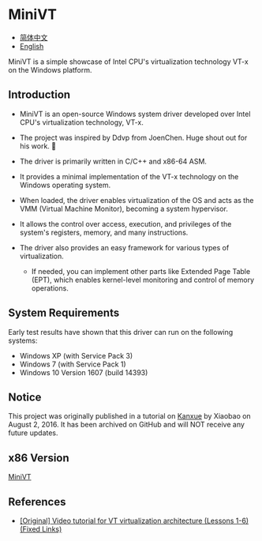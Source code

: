 # MiniVT

- [简体中文](./docs/README_CHN.md)
- [English](README.md)

MiniVT is a simple showcase of Intel CPU's virtualization technology VT-x on the Windows platform.

## Introduction

- MiniVT is an open-source Windows system driver developed over Intel CPU's virtualization technology, VT-x.
- The project was inspired by Ddvp from JoenChen. Huge shout out for his work. 👏
- The driver is primarily written in C/C++ and x86-64 ASM.
- It provides a minimal implementation of the VT-x technology on the Windows operating system.
- When loaded, the driver enables virtualization of the OS and acts as the VMM (Virtual Machine Monitor), becoming a system hypervisor.
- It allows the control over access, execution, and privileges of the system's registers, memory, and many instructions.

- The driver also provides an easy framework for various types of virtualization.
  - If needed, you can implement other parts like Extended Page Table (EPT), which enables kernel-level monitoring and control of memory operations.

## System Requirements

Early test results have shown that this driver can run on the following systems:

- Windows XP (with Service Pack 3)
- Windows 7 (with Service Pack 1)
- Windows 10 Version 1607 (build 14393)

## Notice

This project was originally published in a tutorial on [Kanxue](https://bbs.pediy.com) by Xiaobao on August 2, 2016. It has been archived on GitHub and will NOT receive any future updates.

## x86 Version

[MiniVT](https://github.com/xiaobao520123/MiniVT)

## References

- [[Original] Video tutorial for VT virtualization architecture (Lessons 1-6) (Fixed Links)](https://bbs.kanxue.com/thread-211973-1.htm)